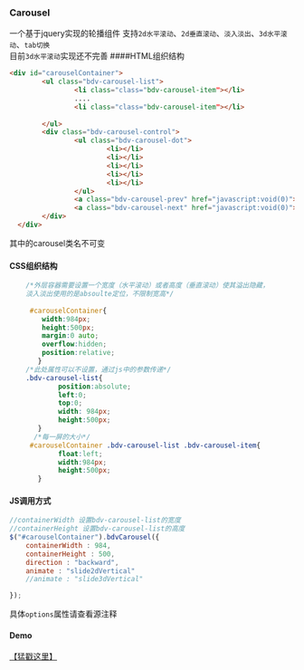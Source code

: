 ### Carousel
一个基于jquery实现的轮播组件
支持`2d水平滚动`、`2d垂直滚动`、`淡入淡出`、`3d水平滚动`、`tab切换`<br>
目前`3d水平滚动`实现还不完善
####HTML组织结构
``` html
<div id="carouselContainer">
        <ul class="bdv-carousel-list">
                <li class="class="bdv-carousel-item"></li>
                ....
                <li class="class="bdv-carousel-item"></li>
             
        </ul>
        <div class="bdv-carousel-control">
                <ul class="bdv-carousel-dot">
                        <li></li>
                        <li></li>
                        <li></li>
                        <li></li>
                        <li></li>
                </ul>
                <a class="bdv-carousel-prev" href="javascript:void(0)"></a>
                <a class="bdv-carousel-next" href="javascript:void(0)"></a>          
        </div>
  </div>

```
其中的carousel类名不可变
#### CSS组织结构
``` css
	/*外层容器需要设置一个宽度（水平滚动）或者高度（垂直滚动）使其溢出隐藏，
	淡入淡出使用的是absoulte定位，不限制宽高*/
	
	 #carouselContainer{
	  	width:984px;
		height:500px;
		margin:0 auto;
		overflow:hidden;
		position:relative;
	   }
	/*此处属性可以不设置，通过js中的参数传递*/
	.bdv-carousel-list{
	        position:absolute;
	        left:0;
	        top:0;
	        width: 984px;
	        height:500px;
	   }
	  /*每一屏的大小*/
	 #carouselContainer .bdv-carousel-list .bdv-carousel-item{
	        float:left;
	        width:984px;
	        height:500px;
	   }
```

#### JS调用方式
``` javascript
//containerWidth 设置bdv-carousel-list的宽度
//containerHeight 设置bdv-carousel-list的高度
$("#carouselContainer").bdvCarousel({
	containerWidth : 984,
	containerHeight : 500,
	direction : "backward",
	animate : "slide2dVertical"
	//animate : "slide3dVertical"

});
```
具体`options`属性请查看源注释
#### Demo
[【猛戳这里】](http://liwei24.fe.baidu.com/carousel/carousel/demo/carouselDemo.html)
